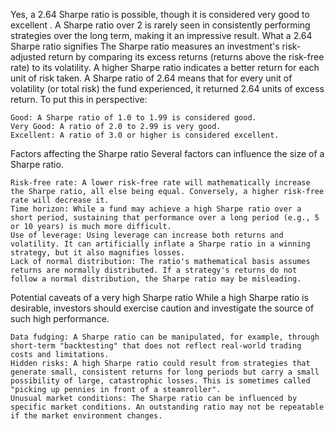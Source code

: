 Yes, a 2.64 Sharpe ratio is possible, though it is considered very good to excellent
. A Sharpe ratio over 2 is rarely seen in consistently performing strategies over the long term, making it an impressive result. 
What a 2.64 Sharpe ratio signifies
The Sharpe ratio measures an investment's risk-adjusted return by comparing its excess returns (returns above the risk-free rate) to its volatility. A higher Sharpe ratio indicates a better return for each unit of risk taken. 
A Sharpe ratio of 2.64 means that for every unit of volatility (or total risk) the fund experienced, it returned 2.64 units of excess return. To put this in perspective: 

    Good: A Sharpe ratio of 1.0 to 1.99 is considered good.
    Very Good: A ratio of 2.0 to 2.99 is very good.
    Excellent: A ratio of 3.0 or higher is considered excellent. 

Factors affecting the Sharpe ratio
Several factors can influence the size of a Sharpe ratio.

    Risk-free rate: A lower risk-free rate will mathematically increase the Sharpe ratio, all else being equal. Conversely, a higher risk-free rate will decrease it.
    Time horizon: While a fund may achieve a high Sharpe ratio over a short period, sustaining that performance over a long period (e.g., 5 or 10 years) is much more difficult.
    Use of leverage: Using leverage can increase both returns and volatility. It can artificially inflate a Sharpe ratio in a winning strategy, but it also magnifies losses.
    Lack of normal distribution: The ratio's mathematical basis assumes returns are normally distributed. If a strategy's returns do not follow a normal distribution, the Sharpe ratio may be misleading. 

Potential caveats of a very high Sharpe ratio
While a high Sharpe ratio is desirable, investors should exercise caution and investigate the source of such high performance.

    Data fudging: A Sharpe ratio can be manipulated, for example, through short-term "backtesting" that does not reflect real-world trading costs and limitations.
    Hidden risks: A high Sharpe ratio could result from strategies that generate small, consistent returns for long periods but carry a small possibility of large, catastrophic losses. This is sometimes called "picking up pennies in front of a steamroller".
    Unusual market conditions: The Sharpe ratio can be influenced by specific market conditions. An outstanding ratio may not be repeatable if the market environment changes. 

